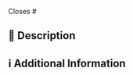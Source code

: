 <!-- 
Many thanks for creating this pull request.

Please make sure that the pull request is limited to one type (docs, feature, etc.) and keep it as small as possible. You can open multiple prs instead of opening a huge one.
-->

<!-- If this pull request closes an issue, please mention the issue number below -->
Closes # 

## 📑 Description
<!-- Add a brief description of the PR -->

<!-- You can also choose to add a list of tasks and if they have been completed or not by using the markdown to-do list syntax
- [ ] Not Completed
- [x] Completed
-->

## ℹ Additional Information
<!-- Any additional information like breaking changes, screenshots, comparisons between new and old behavior, etc. -->
